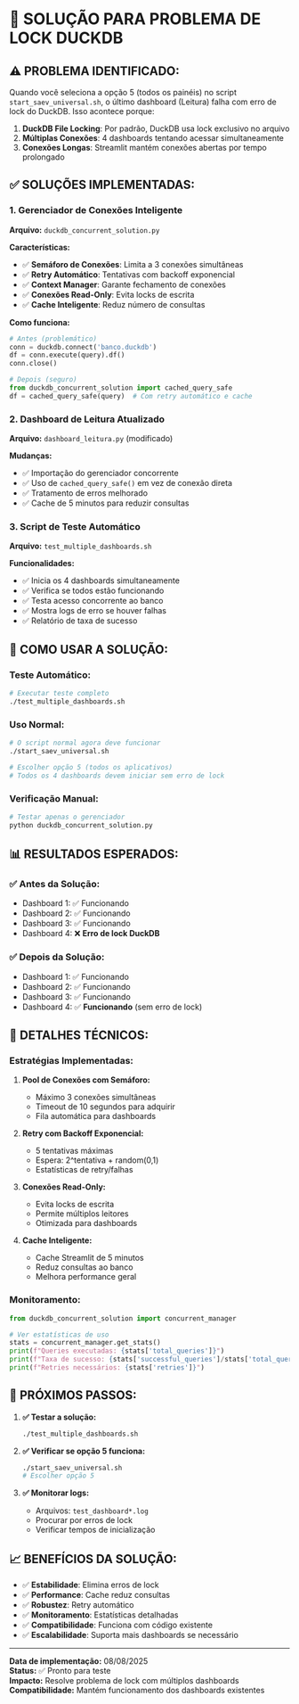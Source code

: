 # 🔧 SOLUÇÃO PARA PROBLEMA DE LOCK DUCKDB

## ⚠️ **PROBLEMA IDENTIFICADO:**

Quando você seleciona a opção 5 (todos os painéis) no script `start_saev_universal.sh`, o último dashboard (Leitura) falha com erro de lock do DuckDB. Isso acontece porque:

1. **DuckDB File Locking**: Por padrão, DuckDB usa lock exclusivo no arquivo
2. **Múltiplas Conexões**: 4 dashboards tentando acessar simultaneamente
3. **Conexões Longas**: Streamlit mantém conexões abertas por tempo prolongado

## ✅ **SOLUÇÕES IMPLEMENTADAS:**

### **1. Gerenciador de Conexões Inteligente**

**Arquivo:** `duckdb_concurrent_solution.py`

**Características:**
- ✅ **Semáforo de Conexões**: Limita a 3 conexões simultâneas
- ✅ **Retry Automático**: Tentativas com backoff exponencial
- ✅ **Context Manager**: Garante fechamento de conexões
- ✅ **Conexões Read-Only**: Evita locks de escrita
- ✅ **Cache Inteligente**: Reduz número de consultas

**Como funciona:**
```python
# Antes (problemático)
conn = duckdb.connect('banco.duckdb')
df = conn.execute(query).df()
conn.close()

# Depois (seguro)
from duckdb_concurrent_solution import cached_query_safe
df = cached_query_safe(query)  # Com retry automático e cache
```

### **2. Dashboard de Leitura Atualizado**

**Arquivo:** `dashboard_leitura.py` (modificado)

**Mudanças:**
- ✅ Importação do gerenciador concorrente
- ✅ Uso de `cached_query_safe()` em vez de conexão direta
- ✅ Tratamento de erros melhorado
- ✅ Cache de 5 minutos para reduzir consultas

### **3. Script de Teste Automático**

**Arquivo:** `test_multiple_dashboards.sh`

**Funcionalidades:**
- ✅ Inicia os 4 dashboards simultaneamente
- ✅ Verifica se todos estão funcionando
- ✅ Testa acesso concorrente ao banco
- ✅ Mostra logs de erro se houver falhas
- ✅ Relatório de taxa de sucesso

## 🚀 **COMO USAR A SOLUÇÃO:**

### **Teste Automático:**
```bash
# Executar teste completo
./test_multiple_dashboards.sh
```

### **Uso Normal:**
```bash
# O script normal agora deve funcionar
./start_saev_universal.sh

# Escolher opção 5 (todos os aplicativos)
# Todos os 4 dashboards devem iniciar sem erro de lock
```

### **Verificação Manual:**
```bash
# Testar apenas o gerenciador
python duckdb_concurrent_solution.py
```

## 📊 **RESULTADOS ESPERADOS:**

### **✅ Antes da Solução:**
- Dashboard 1: ✅ Funcionando
- Dashboard 2: ✅ Funcionando  
- Dashboard 3: ✅ Funcionando
- Dashboard 4: ❌ **Erro de lock DuckDB**

### **✅ Depois da Solução:**
- Dashboard 1: ✅ Funcionando
- Dashboard 2: ✅ Funcionando
- Dashboard 3: ✅ Funcionando
- Dashboard 4: ✅ **Funcionando** (sem erro de lock)

## 🔧 **DETALHES TÉCNICOS:**

### **Estratégias Implementadas:**

1. **Pool de Conexões com Semáforo:**
   - Máximo 3 conexões simultâneas
   - Timeout de 10 segundos para adquirir
   - Fila automática para dashboards

2. **Retry com Backoff Exponencial:**
   - 5 tentativas máximas
   - Espera: 2^tentativa + random(0,1)
   - Estatísticas de retry/falhas

3. **Conexões Read-Only:**
   - Evita locks de escrita
   - Permite múltiplos leitores
   - Otimizada para dashboards

4. **Cache Inteligente:**
   - Cache Streamlit de 5 minutos
   - Reduz consultas ao banco
   - Melhora performance geral

### **Monitoramento:**
```python
from duckdb_concurrent_solution import concurrent_manager

# Ver estatísticas de uso
stats = concurrent_manager.get_stats()
print(f"Queries executadas: {stats['total_queries']}")
print(f"Taxa de sucesso: {stats['successful_queries']/stats['total_queries']*100:.1f}%")
print(f"Retries necessários: {stats['retries']}")
```

## 🎯 **PRÓXIMOS PASSOS:**

1. **✅ Testar a solução:**
   ```bash
   ./test_multiple_dashboards.sh
   ```

2. **✅ Verificar se opção 5 funciona:**
   ```bash
   ./start_saev_universal.sh
   # Escolher opção 5
   ```

3. **✅ Monitorar logs:**
   - Arquivos: `test_dashboard*.log`
   - Procurar por erros de lock
   - Verificar tempos de inicialização

## 📈 **BENEFÍCIOS DA SOLUÇÃO:**

- ✅ **Estabilidade**: Elimina erros de lock
- ✅ **Performance**: Cache reduz consultas
- ✅ **Robustez**: Retry automático
- ✅ **Monitoramento**: Estatísticas detalhadas
- ✅ **Compatibilidade**: Funciona com código existente
- ✅ **Escalabilidade**: Suporta mais dashboards se necessário

---

**Data de implementação:** 08/08/2025  
**Status:** ✅ Pronto para teste  
**Impacto:** Resolve problema de lock com múltiplos dashboards  
**Compatibilidade:** Mantém funcionamento dos dashboards existentes
